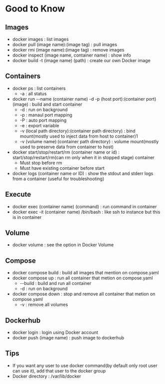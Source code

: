 # Good to Know

## Images
- docker images : list images
- docker pull (image name):(image tag) : pull images
- docker rmi (image name):(image tag) : remove images
- docker inspect (image name, container name) : show info
- docker build -t (image name) (path) : create our own Docker image

## Containers
- docker ps : list containers
  - -a : all status
- docker run --name (container name) -d -p (host port):(container port) (image) : build and start container
  - -d : run on background
  - -p : manaul port mapping
  - -P : auto port mapping 
  - -e : export variable
  - -v (local path directory):(container path directory) : bind mount(mostly used to inject data from host to container)1
  - -v (volume name):(container path directory) : volume mount(mostly used to preserve data from container to host)
- docker start/stop/restart/rm (container name or id) : start/stop/restart/rm(can rm only when it in stopped stage) container
  - Must stop before rm
  - Must have existing container before start
- docker logs (container name or ID) : show the stdout and stderr logs from a container (useful for troubleshooting)

## Execute
- docker exec (container name) (command) : run command in container
- docker exec -it (container name) /bin/bash : like ssh to instance but this is in container

## Volume
- docker volume : see the option in Docker Volume

## Compose
- docker compose build : build all images that mention on compose.yaml
- docker compose up : run all container that metion on compose.yaml
  - --build : build and run all container
  - -d : run on background
- docker compose down : stop and remove all container that metion on compose.yaml
  - -v : remove all volumes

## Dockerhub
- docker login : login using Docker account
- docker push (image name) : push image to dockerhub

## Tips
- If you want any user to use docker command(by default only root user can use it), add that user to the docker group
- Docker directory : /var/lib/docker
